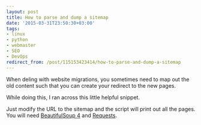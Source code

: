 ```yaml
---
layout: post
title: How to parse and dump a sitemap
date: '2015-03-31T23:50:30+03:00'
tags:
- linux
- python
- webmaster
- SEO
- DevOps
redirect_from: /post/115153423414/how-to-parse-and-dump-a-sitemap
---
```

When deling with website migrations, you sometimes need to map out the old content such that you can create your redirect to the new pages.

While doing this, I ran across this little helpful snippet.

<script src="https://gist.github.com/vpetersson/f20efe6194460cc28d49.js"></script><p>Just modify the URL to the sitemap and the script will print out all the pages. You will need <a href="http://www.crummy.com/software/BeautifulSoup/">BeautifulSoup 4</a> and <a href="http://docs.python-requests.org/en/latest/">Requests</a>.</p>
